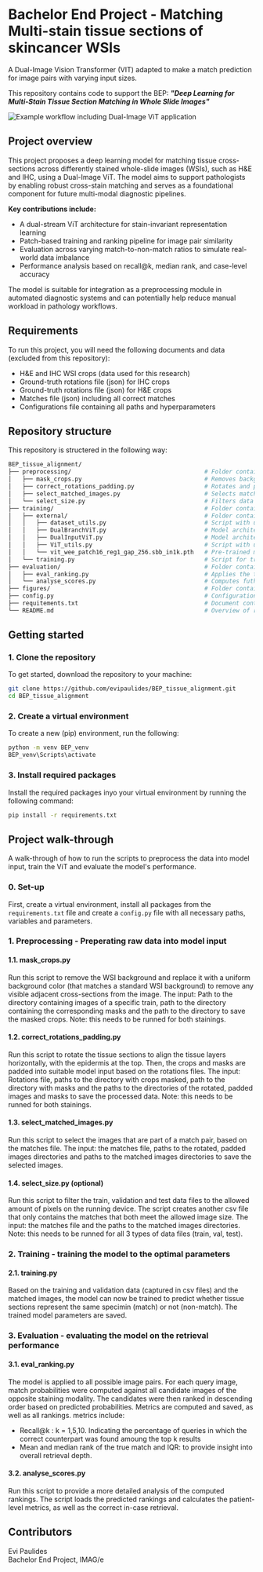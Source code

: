 # Bachelor End Project - Matching Multi-stain tissue sections of skincancer WSIs
A Dual-Image Vision Transformer (VIT) adapted to make a match prediction for image pairs with varying input sizes.

This repository contains code to support the BEP: ***"Deep Learning for Multi-Stain Tissue Section Matching in Whole Slide Images"***

![Example workflow including Dual-Image ViT application](figures/Overview_model_processing_cropped.png)


## Project overview

This project proposes a deep learning model for matching tissue cross-sections across differently stained whole-slide images (WSIs), such as H&E and IHC, using a Dual-Image ViT. The model aims to support pathologists by enabling robust cross-stain matching and serves as a foundational component for future multi-modal diagnostic pipelines.

**Key contributions include:**

- A dual-stream ViT architecture for stain-invariant representation learning  
- Patch-based training and ranking pipeline for image pair similarity  
- Evaluation across varying match-to-non-match ratios to simulate real-world data imbalance  
- Performance analysis based on recall@k, median rank, and case-level accuracy

The model is suitable for integration as a preprocessing module in automated diagnostic systems and can potentially help reduce manual workload in pathology workflows.

## Requirements

To run this project, you will need the following documents and data (excluded from this repository):
- H&E and IHC WSI crops (data used for this research)
- Ground-truth rotations file (json) for IHC crops
- Ground-truth rotations file (json) for H&E crops
- Matches file (json) including all correct matches
- Configurations file containing all paths and hyperparameters

## Repository structure
This repository is structered in the following way:
```bash
BEP_tissue_alignment/
├── preprocessing/                                      # Folder containing scripts for preprocessing H&E and IHC WSI crops into model input based on the json files
│   ├── mask_crops.py                                   # Removes background and replaces with uniform color (crops → crops_masked)
│   ├── correct_rotations_padding.py                    # Rotates and pads the images and masks based on binary masks and rotation files (crops_masked → _rotated)
│   ├── select_matched_images.py                        # Selects matched images and masks based on matches file (_rotated → _matched)
│   └── select_size.py                                  # Filters data on pixel threshold to fit GPU memory, based on matches file and matched images (matched.csv → filtered.csv)
├── training/                                           # Folder containing scripts for training and folder with required model architecture, parameters and utils
│   ├── external/                                       # Folder containing required model architecture, parameters and (dataset)utils
│   │   ├── dataset_utils.py                            # Script with utils for initialising the training and valitation dataset
│   │   ├── DualBranchViT.py                            # Model architecture for the Dual-Branch ViT (not yet used in this research)
│   │   ├── DualInputViT.py                             # Model architecture for the Dual-Image ViT used in this research
│   │   ├── ViT_utils.py                                # Script with utils functions for the model architecture initialisation
│   │   └── vit_wee_patch16_reg1_gap_256.sbb_in1k.pth   # Pre-trained model parameters
│   └── training.py                                     # Script for training the ViT model
├── evaluation/                                         # Folder containing the scripts for evaluating the retrieval performance
│   ├── eval_ranking.py                                 # Applies the traied model to all possible matches and saves rankings and metrics
│   └── analyse_scores.py                               # Computes futher details metrics based on the saved rankings
├── figures/                                            # Folder containing any figures supporting the README file
├── config.py                                           # Configuration file containing all paths, hyperparameters and variables; is not yet created, but is required in order to run the scripts
├── requitements.txt                                    # Document containing all required packages in order to run the scripts
└── README.md                                           # Overview of repository information and instructions about the scripts

```

## Getting started

### 1. Clone the repository
To get started, download the repository to your machine: 
```bash
git clone https://github.com/evipaulides/BEP_tissue_alignment.git
cd BEP_tissue_alignment
```

###  2. Create a virtual environment
To create a new (pip) environment, run the following: 
```bash
python -m venv BEP_venv
BEP_venv\Scripts\activate    
```

### 3. Install required packages
Install the required packages inyo your virtual environment by running the following command:
```bash
pip install -r requirements.txt
```

## Project walk-through
A walk-through of how to run the scripts to preprocess the data into model input, train the ViT and evaluate the model's performance.

### 0. Set-up
First, create a virtual environment, install all packages from the `requirements.txt` file and create a `config.py` file with all necessary paths, variables and parameters.

### 1. Preprocessing - Preperating raw data into model input
#### 1.1. mask_crops.py
Run this script to remove the WSI background and replace it with a uniform background color (that matches a standard WSI background) to remove any visible adjacent cross-sections from the image. The input: Path to the directory containing images of a specific train, path to the directory containing the corresponding masks and the path to the directory to save the masked crops. Note: this needs to be runned for both stainings.

#### 1.2. correct_rotations_padding.py
Run this script to rotate the tissue sections to align the tissue layers horizontally, with the epidermis at the top. Then, the crops and masks are padded into suitable model input based on the rotations files. The input: Rotations file, paths to the directory with crops masked, path to the directory with masks and the paths to the directories of the rotated, padded images and masks to save the processed data. Note: this needs to be runned for both stainings.

#### 1.3. select_matched_images.py
Run this script to select the images that are part of a match pair, based on the matches file. The input: the matches file, paths to the rotated, padded images directories and paths to the matched images directories to save the selected images.

#### 1.4. select_size.py (optional)
Run this script to filter the train, validation and test data files to the allowed amount of pixels on the running device. The script creates another csv file that only contains the matches that both meet the allowed image size. The input: the matches file and the paths to the matched images directories. Note: this needs to be runned for all 3 types of data files (train, val, test).

### 2. Training - training the model to the optimal parameters
#### 2.1. training.py
Based on the training and validation data (captured in csv files) and the matched images, the model can now be trained to predict whether tissue sections represent the same specimin (match) or not (non-match). The trained model parameters are saved.

### 3. Evaluation - evaluating the model on the retrieval performance
#### 3.1. eval_ranking.py
The model is applied to all possible image pairs. For each query image, match probabilities were computed against all candidate images of the opposite staining modality. The candidates were then ranked in descending order based on predicted probabilities. Metrics are computed and saved, as well as all rankings. metrics include:
- Recall@k : k = 1,5,10. Indicating the percentage of queries in which the correct counterpart was found amoung the top k results
- Mean and median rank of the true match and IQR: to provide insight into overall retrieval depth.

#### 3.2. analyse_scores.py
Run this script to provide a more detailed analysis of the computed rankings. The script loads the predicted rankings and calculates the patient-level metrics, as well as the correct in-case retrieval.


## Contributors
Evi Paulides <br>
Bachelor End Project, IMAG/e

